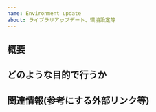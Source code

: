 ```yaml
---
name: Environment update
about: ライブラリアップデート、環境設定等
---
```


## 概要

## どのような目的で行うか

## 関連情報(参考にする外部リンク等)
